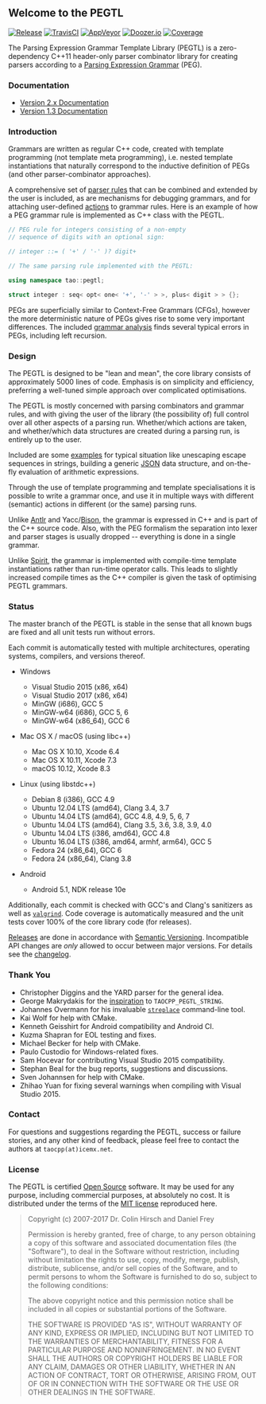 ## Welcome to the PEGTL

[![Release](https://img.shields.io/github/release/taocpp/PEGTL.svg)](https://github.com/taocpp/PEGTL/releases/latest)
[![TravisCI](https://travis-ci.org/taocpp/PEGTL.svg)](https://travis-ci.org/taocpp/PEGTL)
[![AppVeyor](https://ci.appveyor.com/api/projects/status/github/taocpp/PEGTL?svg=true)](https://ci.appveyor.com/project/taocpp/PEGTL)
[![Doozer.io](https://doozer.io/badge/taocpp/PEGTL/buildstatus/master)](https://doozer.io/user/taocpp/PEGTL)
[![Coverage](https://img.shields.io/coveralls/taocpp/PEGTL.svg)](https://coveralls.io/github/taocpp/PEGTL)

The Parsing Expression Grammar Template Library (PEGTL) is a zero-dependency C++11 header-only parser combinator library for creating parsers according to a [Parsing Expression Grammar](http://en.wikipedia.org/wiki/Parsing_expression_grammar) (PEG).

### Documentation

* [Version 2.x Documentation](doc/README.md)
* [Version 1.3 Documentation](https://github.com/taocpp/PEGTL/blob/1.3.x/doc/README.md)

### Introduction

Grammars are written as regular C++ code, created with template programming (not template meta programming), i.e. nested template instantiations that naturally correspond to the inductive definition of PEGs (and other parser-combinator approaches).

A comprehensive set of [parser rules](doc/Rule-Reference.md) that can be combined and extended by the user is included, as are mechanisms for debugging grammars, and for attaching user-defined [actions](doc/Actions-and-States.md) to grammar rules.
Here is an example of how a PEG grammar rule is implemented as C++ class with the PEGTL.

```c++
// PEG rule for integers consisting of a non-empty
// sequence of digits with an optional sign:

// integer ::= ( '+' / '-' )? digit+

// The same parsing rule implemented with the PEGTL:

using namespace tao::pegtl;

struct integer : seq< opt< one< '+', '-' > >, plus< digit > > {};
```

PEGs are superficially similar to Context-Free Grammars (CFGs), however the more deterministic nature of PEGs gives rise to some very important differences.
The included [grammar analysis](doc/Grammar-Analysis.md) finds several typical errors in PEGs, including left recursion.

### Design

The PEGTL is designed to be "lean and mean", the core library consists of approximately 5000 lines of code.
Emphasis is on simplicity and efficiency, preferring a well-tuned simple approach over complicated optimisations.

The PEGTL is mostly concerned with parsing combinators and grammar rules, and with giving the user of the library (the possibility of) full control over all other aspects of a parsing run. Whether/which actions are taken, and whether/which data structures are created during a parsing run, is entirely up to the user.

Included are some [examples](doc/Contrib-and-Examples.md#examples) for typical situation like unescaping escape sequences in strings, building a generic [JSON](http://www.json.org/) data structure, and on-the-fly evaluation of arithmetic expressions.

Through the use of template programming and template specialisations it is possible to write a grammar once, and use it in multiple ways with different (semantic) actions in different (or the same) parsing runs.

Unlike [Antlr](http://www.antlr.org/) and Yacc/[Bison](http://www.gnu.org/software/bison/), the grammar is expressed in C++ and is part of the C++ source code.
Also, with the PEG formalism the separation into lexer and parser stages is usually dropped -- everything is done in a single grammar.

Unlike [Spirit](http://boost-spirit.com/), the grammar is implemented with compile-time template instantiations rather than run-time operator calls.
This leads to slightly increased compile times as the C++ compiler is given the task of optimising PEGTL grammars.

### Status

The master branch of the PEGTL is stable in the sense that all known bugs are fixed and all unit tests run without errors.

Each commit is automatically tested with multiple architectures, operating systems, compilers, and versions thereof.

* Windows

  * Visual Studio 2015 (x86, x64)
  * Visual Studio 2017 (x86, x64)
  * MinGW (i686), GCC 5
  * MinGW-w64 (i686), GCC 5, 6
  * MinGW-w64 (x86_64), GCC 6

* Mac OS X / macOS (using libc++)

  * Mac OS X 10.10, Xcode 6.4
  * Mac OS X 10.11, Xcode 7.3
  * macOS 10.12, Xcode 8.3

* Linux (using libstdc++)

  * Debian 8 (i386), GCC 4.9
  * Ubuntu 12.04 LTS (amd64), Clang 3.4, 3.7
  * Ubuntu 14.04 LTS (amd64), GCC 4.8, 4.9, 5, 6, 7
  * Ubuntu 14.04 LTS (amd64), Clang 3.5, 3.6, 3.8, 3.9, 4.0
  * Ubuntu 14.04 LTS (i386, amd64), GCC 4.8
  * Ubuntu 16.04 LTS (i386, amd64, armhf, arm64), GCC 5
  * Fedora 24 (x86_64), GCC 6
  * Fedora 24 (x86_64), Clang 3.8

* Android

  * Android 5.1, NDK release 10e

Additionally, each commit is checked with GCC's and Clang's sanitizers as well as [`valgrind`](http://valgrind.org/).
Code coverage is automatically measured and the unit tests cover 100% of the core library code (for releases).

[Releases](https://github.com/taocpp/PEGTL/releases) are done in accordance with [Semantic Versioning](http://semver.org/).
Incompatible API changes are *only* allowed to occur between major versions.
For details see the [changelog](doc/Changelog.md).

### Thank You

* Christopher Diggins and the YARD parser for the general idea.
* George Makrydakis for the [inspiration](https://github.com/irrequietus/typestring) to `TAOCPP_PEGTL_STRING`.
* Johannes Overmann for his invaluable [`streplace`](https://code.google.com/p/streplace/) command-line tool.
* Kai Wolf for help with CMake.
* Kenneth Geisshirt for Android compatibility and Android CI.
* Kuzma Shapran for EOL testing and fixes.
* Michael Becker for help with CMake.
* Paulo Custodio for Windows-related fixes.
* Sam Hocevar for contributing Visual Studio 2015 compatibility.
* Stephan Beal for the bug reports, suggestions and discussions.
* Sven Johannsen for help with CMake.
* Zhihao Yuan for fixing several warnings when compiling with Visual Studio 2015.

### Contact

For questions and suggestions regarding the PEGTL, success or failure stories, and any other kind of feedback, please feel free to contact the authors at `taocpp(at)icemx.net`.

### License

The PEGTL is certified [Open Source](http://www.opensource.org/docs/definition.html) software. It may be used for any purpose, including commercial purposes, at absolutely no cost. It is distributed under the terms of the [MIT license](http://www.opensource.org/licenses/mit-license.html) reproduced here.

> Copyright (c) 2007-2017 Dr. Colin Hirsch and Daniel Frey
>
> Permission is hereby granted, free of charge, to any person obtaining a copy of this software and associated documentation files (the "Software"), to deal in the Software without restriction, including without limitation the rights to use, copy, modify, merge, publish, distribute, sublicense, and/or sell copies of the Software, and to permit persons to whom the Software is furnished to do so, subject to the following conditions:
>
> The above copyright notice and this permission notice shall be included in all copies or substantial portions of the Software.
>
> THE SOFTWARE IS PROVIDED "AS IS", WITHOUT WARRANTY OF ANY KIND, EXPRESS OR IMPLIED, INCLUDING BUT NOT LIMITED TO THE WARRANTIES OF MERCHANTABILITY, FITNESS FOR A PARTICULAR PURPOSE AND NONINFRINGEMENT. IN NO EVENT SHALL THE AUTHORS OR COPYRIGHT HOLDERS BE LIABLE FOR ANY CLAIM, DAMAGES OR OTHER LIABILITY, WHETHER IN AN ACTION OF CONTRACT, TORT OR OTHERWISE, ARISING FROM, OUT OF OR IN CONNECTION WITH THE SOFTWARE OR THE USE OR OTHER DEALINGS IN THE SOFTWARE.
